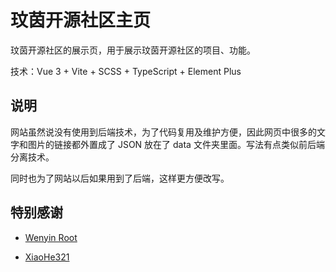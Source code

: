 # 玟茵开源社区主页

玟茵开源社区的展示页，用于展示玟茵开源社区的项目、功能。

技术：Vue 3 + Vite + SCSS +  TypeScript + Element Plus



## 说明

网站虽然说没有使用到后端技术，为了代码复用及维护方便，因此网页中很多的文字和图片的链接都外置成了 JSON 放在了 data 文件夹里面。写法有点类似前后端分离技术。

同时也为了网站以后如果用到了后端，这样更方便改写。



## 特别感谢

- [Wenyin Root](https://github.com/wenyinos)

- [XiaoHe321](https://github.com/xh321)
